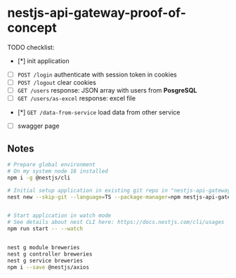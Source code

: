 # nestjs-api-gateway-proof-of-concept

TODO checklist:

-   [*] init application
-   [ ] `POST /login` authenticate with session token in cookies
-   [ ] `POST /logout` clear cookies
-   [ ] `GET /users` response: JSON array with users from **PosgreSQL**
-   [ ] `GET /users/as-excel` response: excel file
-   [*] `GET /data-from-service` load data from other service
-   [ ] swagger page

## Notes

```bash
# Prepare global environment
# On my system node 16 installed
npm i -g @nestjs/cli

# Initial setup application in existing git repo in "nestjs-api-gateway-proof-of-concept" folder
nest new --skip-git --language=TS --package-manager=npm nestjs-api-gateway-proof-of-concept


# Start application in watch mode
# See details about nest CLI here: https://docs.nestjs.com/cli/usages
npm run start -- --watch


nest g module breweries
nest g controller breweries
nest g service breweries
npm i --save @nestjs/axios
```
